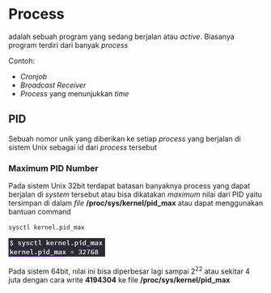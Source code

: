 # Process
adalah sebuah program yang sedang berjalan atau *active*. Biasanya program terdiri
dari banyak *process*

Contoh:
- *Cronjob*
- *Broadcast Receiver*
- *Process* yang menunjukkan *time*

## PID
Sebuah nomor unik yang diberikan ke setiap *process* yang berjalan di sistem
Unix sebagai id dari *process* tersebut

### Maximum PID Number
Pada sistem Unix 32bit terdapat batasan banyaknya process yang dapat berjalan
di *system* tersebut atau bisa dikatakan *maximum* nilai dari PID yaitu tersimpan
di dalam *file* **/proc/sys/kernel/pid_max** atau dapat menggunakan bantuan
command
```shell
sysctl kernel.pid_max
```

![pid_max_png](/images/pid_max.png)

Pada sistem 64bit, nilai ini bisa diperbesar lagi sampai 2<sup>22</sup> atau
sekitar 4 juta dengan cara write **4194304** ke file **/proc/sys/kernel/pid_max**
